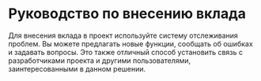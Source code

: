 # Руководство по внесению вклада
Для внесения вклада в проект используйте систему отслеживания проблем. 
Вы можете предлагать новые функции, сообщать об ошибках и задавать вопросы. Это также отличный способ установить связь с разработчиками проекта и другими пользователями, заинтересованными в данном решении.
